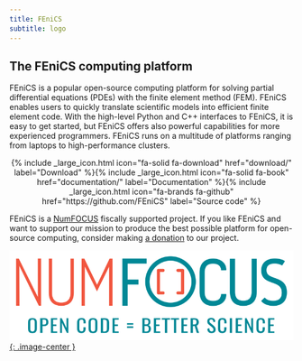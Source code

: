 ```yaml
---
title: FEniCS
subtitle: logo
---
```


## The FEniCS computing platform

FEniCS is a popular open-source computing platform for solving partial
differential equations (PDEs) with the finite element method (FEM). FEniCS enables users to quickly
translate scientific models into efficient finite element code. With the
high-level Python and C++ interfaces to FEniCS, it is easy to get
started, but FEniCS offers also powerful capabilities for more
experienced programmers. FEniCS runs on a multitude of platforms
ranging from laptops to high-performance clusters.

<center>
{% include _large_icon.html icon="fa-solid fa-download" href="download/" label="Download"
%}{% include _large_icon.html icon="fa-solid fa-book" href="documentation/" label="Documentation"
%}{% include _large_icon.html icon="fa-brands fa-github" href="https://github.com/FEniCS" label="Source code"
%}
</center>

FEniCS is a [NumFOCUS](https://www.numfocus.org/) fiscally supported
project. If you like FEniCS and want to support our mission to produce
the best possible platform for open-source computing, consider making [a
donation](https://numfocus.salsalabs.org/donate-to-fenics/index.html) to our project.

[![NumFOCUS](/assets/img/numfocus.png){: .image-center }](https://www.numfocus.org/)
